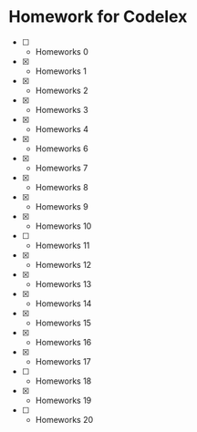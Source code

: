 # Homework for Codelex

- [ ] - Homeworks 0 
- [x] - Homeworks 1
- [x] - Homeworks 2
- [x] - Homeworks 3
- [x] - Homeworks 4
- [x] - Homeworks 6
- [x] - Homeworks 7
- [x] - Homeworks 8
- [x] - Homeworks 9
- [x] - Homeworks 10
- [ ] - Homeworks 11
- [x] - Homeworks 12
- [x] - Homeworks 13
- [x] - Homeworks 14
- [x] - Homeworks 15
- [x] - Homeworks 16
- [x] - Homeworks 17
- [ ] - Homeworks 18
- [x] - Homeworks 19
- [ ] - Homeworks 20 